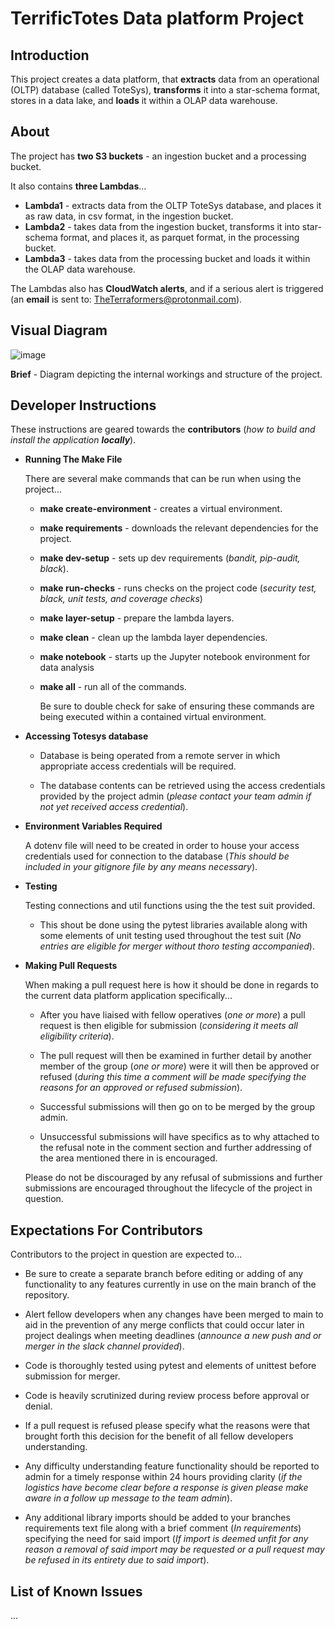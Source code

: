 # TerrificTotes Data platform Project

## Introduction

This project creates a data platform, that **extracts** data from an operational (OLTP) database (called ToteSys), **transforms** it into a star-schema format, stores in a data lake, and **loads** it within a OLAP data warehouse.

## About

The project has **two S3 buckets** - an ingestion bucket and a processing bucket.

It also contains **three Lambdas**...

- **Lambda1** - extracts data from the OLTP ToteSys database, and places it as raw data, in csv format, in the ingestion bucket.
- **Lambda2** - takes data from the ingestion bucket, transforms it into star-schema format, and places it, as parquet format, in the processing bucket.
- **Lambda3** - takes data from the processing bucket and loads it within the OLAP data warehouse.

The Lambdas also has **CloudWatch alerts**, and if a serious alert is triggered (an **email** is sent to: <TheTerraformers@protonmail.com>).

## Visual Diagram

![image](https://github.com/user-attachments/assets/c33c64f2-a473-420a-aa45-033201c809b8)



**Brief** - Diagram depicting the internal workings and structure of the project.

## Developer Instructions

These instructions are geared towards the **contributors** (*how to build and install the application **locally***).

- **Running The Make File**

    There are several make commands that can be run when using the project...

  - **make create-environment** - creates a virtual environment.
  - **make requirements** - downloads the relevant dependencies for the project.
  - **make dev-setup** - sets up dev requirements (*bandit, pip-audit, black*).
  - **make run-checks** - runs checks on the project code (*security test, black, unit tests, and coverage checks*)
  - **make layer-setup** - prepare the lambda layers.
  - **make clean** - clean up the lambda layer dependencies.
  - **make notebook** - starts up the Jupyter notebook environment for data analysis
  - **make all** - run all of the commands.

    Be sure to double check for sake of ensuring these commands are being executed within a contained virtual environment.

- **Accessing Totesys database**

  - Database is being operated from a remote server in which appropriate access credentials will be required.

  - The database contents can be retrieved using the access credentials provided by the project admin (*please contact your team admin if not yet received access credential*).

- **Environment Variables Required**

  A dotenv file will need to be created in order to house your access credentials used for connection to the database (*This should be included in your gitignore file by any means necessary*).

- **Testing**

  Testing connections and util functions using the the test suit provided.

  - This shout be done using the pytest libraries available along with some elements of unit testing used throughout the test suit (*No entries are eligible for merger without thoro testing accompanied*).

- **Making Pull Requests**

  When making a pull request here is how it should be done in regards to the current data platform application specifically...

  - After you have liaised with fellow operatives (*one or more*) a pull request is then eligible for submission (*considering it meets all eligibility criteria*).

  - The pull request will then be examined in further detail by another member of the group (*one or more*) were it will then be approved or refused (*during this time a comment will be made specifying the reasons for an approved or refused submission*).

  - Successful submissions will then go on to be merged by the group admin.

  - Unsuccessful submissions will have specifics as to why attached to the refusal note in the comment section and further addressing of the area mentioned there in is encouraged.

  Please do not be discouraged by any refusal of submissions and further submissions are encouraged throughout the lifecycle of the project in question.

## Expectations For Contributors

Contributors to the project in question are expected to...

- Be sure to create a separate branch before editing or adding of any functionality to any features currently in use on the main branch of the repository.

- Alert fellow developers when any changes have been merged to main to aid in the prevention of any merge conflicts that could occur later in project dealings when meeting deadlines (*announce a new push and or merger in the slack channel provided*).

- Code is thoroughly tested using pytest and elements of unittest before submission for merger.

- Code is heavily scrutinized during review process before approval or denial.

- If a pull request is refused please specify what the reasons were that brought forth this decision for the benefit of all fellow developers understanding.

- Any difficulty understanding feature functionality should be reported to admin for a timely response within 24 hours providing clarity (*if the logistics have become clear before a response is given please make aware in a follow up message to the team admin*).

- Any additional library imports should be added to your branches requirements text file along with a brief comment (*In requirements*) specifying the need for said import (*If import is deemed unfit for any reason a removal of said import may be requested or a pull request may be refused in its entirety due to said import*).

## List of Known Issues

...
